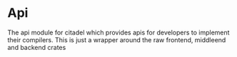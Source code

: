 # Api

The api module for citadel which provides apis for developers to implement their compilers. This is just a wrapper around the raw frontend, middleend and backend crates
